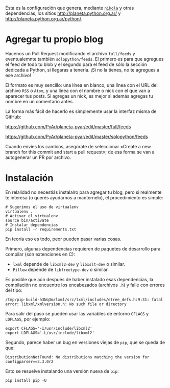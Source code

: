 Ésta es la configuración que genera, mediante [`nikola`](https://getnikola.com/) y otras dependencias, los sitios
http://planeta.python.org.ar/ y http://planeta.python.org.ar/python/.

Agregar tu propio blog
======================

Hacenos un Pull Request modificando el archivo `full/feeds` y eventualemnte también `solopython/feeds`. El primero es
para que agregues el feed de todo tu blob y el segundo para el feed de sólo la sección dedicada a Python, si llegaras
a tenerla. ¡Si no la tienes, no te agregues a ese archivo! 

El formato es muy sencillo: una línea en blanco, una línea con el URL del archivo `RSS` o `Atom`, y una línea con el
nombre o nick con el que van a aparecer tus posts. Si agregas un nick, es mejor si además agregas tu nombre en un 
comentario antes.

La forma más fácil de hacerlo es simplemente usar la interfaz misma de GitHub: 

https://github.com/PyAr/planeta-pyar/edit/master/full/feeds

https://github.com/PyAr/planeta-pyar/edit/master/solopython/feeds

Cuando envíes los cambios, asegúrate de seleccionar «Create a new branch for this commit and start a pull request»; de
esa forma se van a autogenerar un PR por archivo.

Instalación
===========

En relalidad no necestiás instalalro para agregar tu blog, pero si realmente te interesa (o querés ayudarnos a
manternelo), el procedimiento es simple:

    # Sugerimos el uso de virtualenv
    virtualenv .
    # Activar el virtualenv
    source bin/activate
    # Instalar dependencias
    pip install -r requirements.txt

En teoría eso es todo, peor pueden pasar varias cosas.

Primero, algunas dependencias requieren de paquetes de desarrollo para compilar (son extenciones en C):

* `lxml` depende de `libxml2-dev` y `libxslt-dev` o similar.
* `Pillow` depende de `libfreetype-dev` o similar.

Es posible que aún después de haber instalado esas dependencias, la compilación no encuentre los encabezados (archivos
`.h`) y falle con errores del tipo:

    /tmp/pip-build-h3Nq3m/lxml/src/lxml/includes/etree_defs.h:9:31: fatal error: libxml/xmlversion.h: No such file or directory

Para salir del paso se pueden usar las variables de entorno `CFLAGS` y `LDFLAGS`, por ejemplo:

    export CFLAGS='-I/usr/include/libxml2'
    export LDFLAGS='-L/usr/include/libxml2'

Segundo, parece haber un bug en versiones viejas de `pip`, que se queda de que:

    DistributionNotFound: No distributions matching the version for configparser==3.3.0r2

Esto se resuelve instalando una versión nueva de `pip`:

    pip install pip -U

